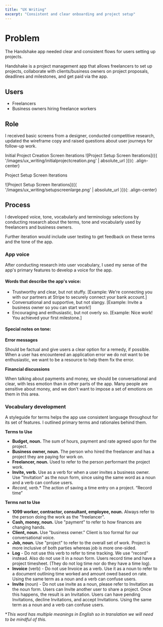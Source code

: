 ```yaml
---
title: "UX Writing"
excerpt: "Consistent and clear onboarding and project setup"
---
```


# Problem
The Handshake app needed clear and consistent flows for users setting up projects.

Handshake is a project management app that allows freelancers to set up projects, collaborate with clients/business owners on project proposals, deadlines and milestones, and get paid via the app.

## Users
- Freelancers
- Business owners hiring freelance workers

## Role
I received basic screens from a designer, conducted competitive research, updated the wireframe copy and raised questions about user journeys for follow-up work.

Initial Project Creation Screen Iterations
![Project Setup Screen Iterations]({{ '/images/ux_writing/initialprojectcreation.png' | absolute_url }}){: .align-center}

Project Setup Screen Iterations

![Project Setup Screen Iterations]({{ '/images/ux_writing/setupscreenlarge.png' | absolute_url }}){: .align-center}
<br/>


## Process
I developed voice, tone, vocabularly and terminology selections by conducting research about the terms, tone and vocabularly used by freelancers and business owners.

Further iteration would include user testing to get feedback on these terms and the tone of the app.

### App voice
After conducting research into user vocabulary, I used my sense of the app's primary features to develop a voice for the app.

#### Words that describe the app's voice:

- Trustworthy and clear, but not stuffy.
[Example: We're connecting you with our partners at Stripe to securely connect your bank account.]
- Conversational and supportive, but not slangy.
[Example: Invite a business owner so you can start work!]
- Encouraging and enthusiastic, but not overly so.
[Example: Nice work! You achieved your first milestone.]

#### Special notes on tone:

**Error messages**

Should be factual and give users a clear option for a remedy, if possible. When a user has encountered an application error we do not want to be enthusiastic, we want to be a resource to help them fix the error.

**Financial discussions**

When talking about payments and money, we should be conversational and clear, with less emotion than in other parts of the app. Many people are sensitive about money, and we don't want to impose a set of emotions on them in this area.

### Vocabulary development

A styleguide for terms helps the app use consistent language throughout for its set of features. I outlined primary terms and rationales behind them.

**Terms to Use**
- **Budget, noun.** The sum of hours, payment and rate agreed upon for the project.
- **Business owner, noun.** The person who hired the freelancer and has a project they are paying for work on.
- **Freelancer, noun.** Used to refer to the person performant the project work.
- **Invite, verb.** Use as a verb for when a user invites a business owner. Use "Invitation" as the noun form, since using the same word as a noun and a verb can confuse users.
- **Record*, verb.** The action of saving a time entry on a project. “Record time”

**Terms not to Use**

- **1099 worker, contractor, consultant, employee, noun.** Always refer to the person doing the work as the "freelancer".
- **Cash, money, noun.** Use "payment" to refer to how finances are changing hands.
- **Client, noun.** Use "business owner." Client is too formal for our conversational voice.
- **Job, noun.** Use "project" to refer to the overall set of work. Project is more inclusive of both parties whereas job is more one-sided.
- **Log** - Do not use this verb to refer to time tracking. We use “record” instead. Also do not use it in a noun form. Users record time and have a project timesheet. (They do not log time nor do they have a time log).
- **Invoice** (verb) - Do not use Invoice as a verb. Use it as a noun to refer to a document outlining time worked and amount owed based on rate. Using the same term as a noun and a verb can confuse users.
- **Invite** (noun) - Do not use invite as a noun, please refer to Invitation as the noun form. Users can Invite another user to share a project. Once this happens, the result is an Invitation. Users can have pending Invitations, decline Invitations, and accept Invitations. Using the same term as a noun and a verb can confuse users.

*_This word has multiple meanings in English so in translation we will need to be mindful of this._
